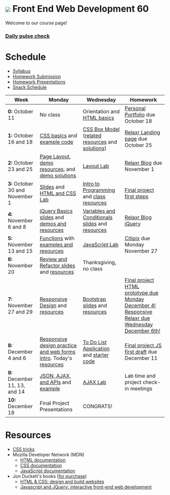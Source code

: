 # ![](https://ga-dash.s3.amazonaws.com/production/assets/logo-9f88ae6c9c3871690e33280fcf557f33.png) Front End Web Development 60

Welcome to our course page!
### **[Daily pulse check](http://bit.ly/fewd60_exitticket)**

# Schedule
* [Syllabus](https://drive.google.com/file/d/0B8Xkn5bpaj3KRG5CZW1zejBQVjQ/view)
* [Homework Submission](https://docs.google.com/spreadsheets/d/1VH69kigSGi_H6ddLWjPvuqSwjJ4bsBq2OzVuuqNqALI/edit#gid=0)
* [Homework Presentations](https://docs.google.com/spreadsheets/d/1C8MEWs1j84YWrifGvV2uSq79sEIMyJkI8QTZcZHbk2c/edit#gid=0)
* [Snack Schedule](https://docs.google.com/spreadsheets/d/15m4Sbwb1jWfFmEC1rdBwHdKEsNSSdLL2POvCcK3n1ls/edit#gid=0)

Week | Monday |  Wednesday | Homework |
----- | ----- | ------ | ---- |
**0:** October 11 | No class | Orientation and [HTML basics][0W]  | [Personal Portfolio][0H] due October 18 |
**1:** October 16 and 18 | [CSS basics][1M] and [example code][1M_examples] | [CSS Box Model][1W] ([related resources][1W_resources] and [solutions][1W_solutions]) | [Relaxr Landing page][1H] due October 25 |
**2:** October 23 and 25 | [Page Layout][2M], [demo resources][2M_resources], and [demo solutions][2M_solutions] | [Layout Lab][2W]  | [Relaxr Blog][2H] due November 1 |
**3:** October 30 and November 1 | [Slides][3M] and [HTML and CSS Lab][3M_lab] | [Intro to Programming][3W] and [class resources][3W_resources] | [Final project first steps][3H] |
**4:** November 6 and 8 | [jQuery Basics slides][4M] and [demos and resources][4M_resources] | [Variables and Conditionals slides][4W] and [resources][4W_resources] |  [Relaxr Blog jQuery][4H] |
**5:** November 13 and 15 | [Functions][5M] with [examples and resources][5M_resources] | [JavaScript Lab][5W] | [Citipix][5H] due Monday November 27 |
**6:** November 20  | [Review and Refactor slides][6M] and [resources][6M_resources] | Thanksgiving, no class  |  |
**7:** November 27 and 29 | [Responsive Design][7M] and [resources][7M_resources] | [Bootstrap slides][7W] and [resources][7W_resources] | [Final project HTML prototype due Monday December 4! Responsive Relaxr due Wednesday December 6th!][7H]  |
**8:** December 4 and 6 | [Responsive design practice and web forms intro][8M]. Today's [resources][8M_resources] | [To Do List Application][8W] and [starter code][8W_resources] | [Final project JS first draft][8H] due December 11 |
**9:** December 11, 13, and 14 | [JSON, AJAX, and APIs][9M] and [example][9M_resources] | [AJAX Lab][9W] | Lab time and project check-in meetings |  
**10:** December 18 |  Final Project Presentations | CONGRATS! | |

[0M]: # "..."
[0W]: https://docs.google.com/presentation/d/1mNgiufC1fkp1DdMb7nLtlqWDD-MhvcnyQoX19LWu7oI/edit#slide=id.g10525f8a8b_0_30 "HTML Basics slides"
[0H]: /homework/week01 "week 1 hw"

[1M]: https://docs.google.com/presentation/d/1AUuVf3hAFHJ4X3pEVYpzTue7vhggdK6vse4Sz42Up68/edit#slide=id.p "CSS Basics slides"
[1M_examples]: https://github.com/fewd60/home/tree/master/homework/week01/solution "example code"
[1W]: https://docs.google.com/presentation/d/1lMhOP6yyGUYnGyikx04u8jH0LIrT4_695OAArm7S8_E/edit#slide=id.g25d2fcffd3_0_0 "CSS box model slides"
[1W_resources]: https://github.com/fewd60/home/tree/master/resources/03_box_model/starter_code "box model resources"
[1W_solutions]: https://github.com/fewd60/home/tree/master/resources/03_box_model/solution 'box model solutions'
[1H]: /homework/week02 "Relaxr landing page"

[2M]: https://docs.google.com/presentation/d/1bEkPIqAMVBTj3nG1xTNdUciM1Y58FnZl_Ltsm1JGh1c/edit#slide=id.g28efd68594_0_35 "Layout slides"
[2M_resources]: https://github.com/fewd60/home/tree/master/resources/04_layout "layout demo resources"
[2M_solutions]: https://github.com/fewd60/home/tree/master/resources/04_layout/solution "layout demo solutions"
[2W]: https://docs.google.com/presentation/d/1qspmLJNDAMmJQTGUHl0p2PTjJQ8zGw8qdtGKJqL84QY/edit#slide=id.g1095295fc1_3_0 "Layout Lab"
[2H]: /homework/week03 "Relaxr Blog"


[3M]: https://docs.google.com/presentation/d/1Wq4qD7OGUm2NzkS4P1YO0eUL8sd6wVIqkkGmulRCJnQ/edit#slide=id.g273a2b311f_0_17 "slides"
[3M_lab]: /resources/06_HTML_CSS_Lab "startup matchmaker"
[3W]: https://docs.google.com/presentation/d/1W_ECkQU8aVhm-kb1xRYaeuNMLIf2JtqhJ5RSbyOpFBE/edit#slide=id.g10aab69910_0_430 "programatic thinking slides"
[3W_resources]: /resources/07_programmatic_thinking "..."
[3H]: /homework/week04 "final proj. first steps"


[4M]: https://docs.google.com/presentation/d/1h6rPHpccO79kFZ5hPbS1PIVzFoEcdZlfyDpNLtRGgLM/edit#slide=id.g1189d8434b_0_62 "jquery slides"
[4M_resources]: /resources/08_jquery "demo and examples"
[4W]: https://docs.google.com/presentation/d/1QYxwrno1omPMP_Of0VKbj00XePJjR_cX3bdc0mbZdLE/edit#slide=id.g1196bcb32f_1_192 "conditionals variables and types"
[4W_resources]: https://github.com/fewd60/home/tree/master/resources/09_vars_conditionals_types "wednesday resources"
[4H]: https://github.com/fewd60/home/tree/master/homework/week05 "Relaxr blog jQuery"


[5M]: https://docs.google.com/presentation/d/1KSYnqon5diml8RzjKvySvg4REHeETD6ZJONBLz5Ur3k/edit#slide=id.g119d190c8e_0_369 "functions slides"
[5M_resources]: /resources/10_functions "lesson resources"
[5W]: https://docs.google.com/presentation/d/1N0TKmh3IHfZOnIIlFTe89fD_Wfijo4mbDxJfl4VLGC8/edit#slide=id.g11ac3d59af_0_172 "lab slides"
[5H]: /homework/week06 "citipix"

[6M]: https://docs.google.com/presentation/d/1D6aKZEbQUqhVAeuTqsEqdV6NWukaXtFvZgwY8XP9DZY/edit#slide=id.g11b23dce7e_0_0 "Monday slides"
[6M_resources]: https://github.com/fewd60/home/tree/master/resources/12_review_refactor ""


[7M]: https://docs.google.com/presentation/d/1v2WKqFsmmu6J-Oe985bT_dtqmPn02cR1yj6j--FpFAY/edit#slide=id.g11c0d5ccba_0_149 "slides"
[7M_resources]: https://github.com/fewd60/home/tree/master/resources/13_debug_design "resources"
[7W]: https://docs.google.com/presentation/d/1YVn2v_eyRBlFwY1bOw0Go52oUh0tUYWSYOC7tay6rW4/edit#slide=id.g11e908ba9d_0_4 "..."
[7W_resources]: /resources/14_bootstrap "resources"
[7H]: https://github.com/fewd60/home/tree/master/homework/week07 "week 7 hw"

[8M]: https://docs.google.com/presentation/d/1bNauZIAjtSoOI4Z9BMqKRrh_d-8IhD4MYQ0-ZqnpcpM/edit#slide=id.g11c0d5ccba_0_149 "..."
[8M_resources]: https://github.com/fewd60/home/tree/master/resources/15_responsive_and_forms "today's resources"
[8W]: https://docs.google.com/presentation/d/1CRZyeGgPrdKshIk8vS-Re9jbHPKpTpAtP5t_LWh3YLs/edit#slide=id.g11c0d5ccba_0_149 "..."
[8W_resources]: https://github.com/fewd60/home/tree/master/resources/16_forms_lab "..."
[8H]: https://github.com/fewd60/home/tree/master/homework/week08 "..."

[9M]: https://docs.google.com/presentation/d/1xOr5AAe6RkaXwan6LFdw3vU-_GkXPEqAEshyvVQagao/edit#slide=id.g11c0d5ccba_0_252 "slides"
[9M_resources]: /resources/17_ajax "example code"
[9W]: /resources/18_ajax_lab/geoquakes "Geoquakes"
[9H]: # "..."

[10M]: # "..."
[10W]: # "..."
[10H]: # "..."



# Resources

* [CSS tricks](https://css-tricks.com/)
* Mozilla Developer Network (MDN)
  * [HTML documentation](https://developer.mozilla.org/en-US/docs/Web/HTML)
  * [CSS documentation](https://developer.mozilla.org/en-US/docs/Web/CSS)
  * [JavaScript documentation](https://developer.mozilla.org/en-US/docs/Web/JavaScript)
* Jon Duckett's books ([for purchase](http://www.amazon.com/Web-Design-HTML-JavaScript-jQuery/dp/1118907442/ref=sr_1_1?ie=UTF8&qid=1453187846&sr=8-1&keywords=jon+duckett))
  * [HTML & CSS: design and build websites](http://www.wufai.edu.tw/%E7%B6%B2%E9%A0%81%E6%8A%80%E8%A1%93%E4%B8%AD%E5%BF%83/datasheet/HTML%20and%20CSS%20design%20and%20build%20websites.pdf)
  * [Javascript and JQuery: interactive front-end web development](https://www.scribd.com/doc/253307793/Javascript-and-Jquery-Jon-Duckett)
